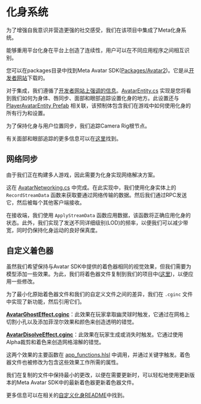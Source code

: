 # 化身系统

为了增强自我意识并营造更强的社交感受，我们在该项目中集成了Meta化身系统。

能够重用平台化身在平台上创造了连续性，用户可以在不同应用程序之间相互识别。

您可以在packages目录中找到Meta Avatar SDK([Packages/Avatar2](../Packages/Avatar2))。它是从[开发者网站](https://developer.oculus.com/downloads/package/meta-avatars-sdk)下载的。

对于集成，我们遵循了[开发者网站上强调的信息](https://developer.oculus.com/documentation/unity/meta-avatars-overview/)。[AvatarEntity.cs](../Packages/com.meta.multiplayer.netcode-photon/Avatar/AvatarEntity.cs) 实现是您将看到我们如何为身体、唇同步、面部和眼部追踪设置化身的地方。此设置还与 [PlayerAvatarEntity Prefab](../Assets/UltimateGloveBall/Prefabs/Arena/Player/PlayerAvatarEntity.prefab) 相关联，该预制体包含我们在游戏中如何使用化身的所有行为和设置。

为了保持化身与用户位置同步，我们追踪Camera Rig根节点。

有关面部和眼部追踪的更多信息可以在[这里](https://developer.oculus.com/documentation/unity/meta-avatars-face-eye-pose/)找到。

## 网络同步

由于我们正在构建多人游戏，因此需要为化身实现网络解决方案。

这在 [AvatarNetworking.cs](../Packages/com.meta.multiplayer.netcode-photon/Avatar/AvatarNetworking.cs) 中完成。在此实现中，我们使用化身实体上的 `RecordStreamData` 函数来获取要通过网络传输的数据。然后我们通过RPC发送它，然后被每个其他客户端接收。

在接收端，我们使用 `ApplyStreamData` 函数应用数据，该函数将正确应用化身的状态。此外，我们实现了发送不同详细级别(LOD)的频率，以便我们可以减少带宽，同时仍保持化身运动的良好保真度。

## 自定义着色器

虽然我们希望保持与Avatar SDK中提供的着色器相同的视觉效果，但我们需要为模型添加一些效果。为此，我们将着色器文件复制到我们的项目中([这里](../Assets/UltimateGloveBall/VFX/Shaders/CustomAvatar))，以便应用一些修改。

为了最小化原始着色器文件和我们的自定义文件之间的差异，我们在 `.cginc` 文件中实现了新功能，然后引用它们。

**[AvatarGhostEffect.cginc](../Assets/UltimateGloveBall/VFX/Shaders/CustomAvatar/Horizon/AvatarGhostEffect.cginc)**：此效果在玩家拿取幽灵球时触发，它通过在网格上切割小孔以及添加菲涅尔效果和颜色来创造透明的错觉。

**[AvatarDisolveEffect.cginc](../Assets/UltimateGloveBall/VFX/Shaders/CustomAvatar/Horizon/AvatarDisolveEffect.cginc)**：此效果在玩家生成或消失时触发。它通过使用Alpha裁剪和着色来创造网格溶解的错觉。

这两个效果的主要函数在 [app_functions.hlsl](../Assets/UltimateGloveBall/VFX/Shaders/CustomAvatar/app_specific/app_functions.hlsl) 中调用，并通过关键字触发。着色器文件也被修改为包含这些效果工作所需的属性。

我们在复制的文件中保持最小的更改，以便在需要更新时，可以轻松地使用更新版本的Meta Avatar SDK中的最新着色器更新着色器文件。

更多信息可以在相关的[自定义化身README](../Assets/UltimateGloveBall/VFX/Shaders/CustomAvatar/README.md)中找到。

